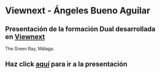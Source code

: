 # Viewnext - Ángeles Bueno Aguilar

## Presentación de la formación Dual desarrollada en [Viewnext](https://www.viewnext.com/) 
The Green Ray, Málaga.

## Haz click <a target="_blank" href="https://slides.com/angytambien/dual">aquí</a> para ir a la presentación
